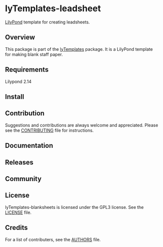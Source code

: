 # lyTemplates-leadsheet
[LilyPond](http://lilypond.org) template for creating leadsheets.

## Overview
This package is part of the [lyTemplates](https://github.com/brianclements/lyTemplates.git)
package. It is a LilyPond template for making blank staff paper.

## Requirements
Lilypond 2.14

## Install

## Contribution
Suggestions and contributions are always welcome and appreciated.
Please see the [CONTRIBUTING](CONTRIBUTING.md) file for instructions.

## Documentation

## Releases

## Community

## License
lyTemplates-blanksheets is licensed under the GPL3 license. See the [LICENSE](LICENSE-GPL3) file.

## Credits
For a list of contributers, see the [AUTHORS](AUTHORS.md) file.
